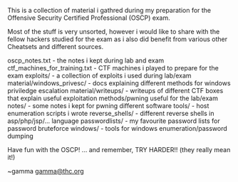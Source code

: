 This is a collection of material i gathred during my preparation for the Offensive Security Certified Professional (OSCP) exam.

Most of the stuff is very unsorted, however i would like to share with the fellow hackers studied for the exam as i also did benefit from various other Cheatsets and different sources.

oscp_notes.txt					- the notes i kept during lab and exam
ctf_machines_for_training.txt	- CTF machines i played to prepare for the exam
exploits/						- a collection of exploits i used during lab/exam
material/windows_privesc/		- docs explaining different methods for windows priviledge escalation
material/writeups/				- writeups of different CTF boxes that explain useful exploitation methods/pwning useful for the lab/exam
notes/							- some notes i kept for pwning different software
tools/							- host enumeration scripts i wrote
reverse_shells/					- different reverse shells in asp/php/jsp/... language
passwordlists/					- my favourite password lists for password bruteforce
windows/						- tools for windows enumeration/password dumping


Have fun with the OSCP!
... and remember, TRY HARDER!!  (they really mean it!)

~gamma <gamma@thc.org>

